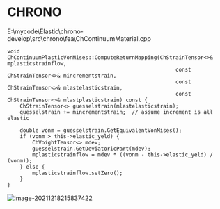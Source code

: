 # CHRONO

E:\mycode\Elastic\chrono-develop\src\chrono\fea\ChContinuumMaterial.cpp

```
void ChContinuumPlasticVonMises::ComputeReturnMapping(ChStrainTensor<>& mplasticstrainflow,
                                                      const ChStrainTensor<>& mincrementstrain,
                                                      const ChStrainTensor<>& mlastelasticstrain,
                                                      const ChStrainTensor<>& mlastplasticstrain) const {
    ChStrainTensor<> guesselstrain(mlastelasticstrain);
    guesselstrain += mincrementstrain;  // assume increment is all elastic

    double vonm = guesselstrain.GetEquivalentVonMises();
    if (vonm > this->elastic_yeld) {
        ChVoightTensor<> mdev;
        guesselstrain.GetDeviatoricPart(mdev);
        mplasticstrainflow = mdev * ((vonm - this->elastic_yeld) / (vonm));
    } else {
        mplasticstrainflow.setZero();
    }
}

```

![image-20211218215837422](E:\mycode\collection\定理\弹性力学\image-20211218215837422.png)

